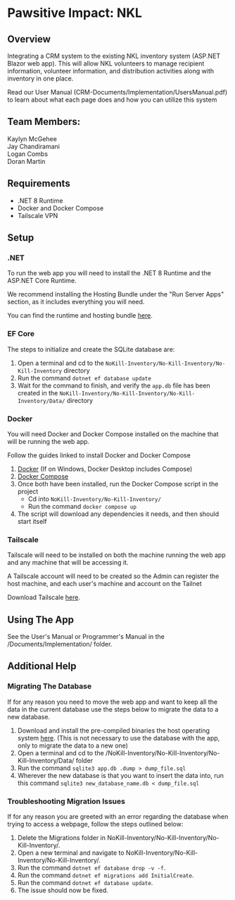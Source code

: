 # Pawsitive Impact: NKL

## Overview

Integrating a CRM system to the existing NKL inventory system (ASP.NET Blazor web app). This will allow NKL volunteers to manage recipient information, volunteer information, and distribution activities along with inventory in one place.

Read our User Manual (CRM-Documents/Implementation/UsersManual.pdf) to learn about what each page does and how you can utilize this system

## Team Members:
Kaylyn McGehee<br>
Jay Chandiramani<br>
Logan Combs<br>
Doran Martin

## Requirements

- .NET 8 Runtime
- Docker and Docker Compose
- Tailscale VPN

## Setup

### .NET

To run the web app you will need to install the .NET 8 Runtime and the ASP.NET Core Runtime.

We recommend installing the Hosting Bundle under the "Run Server Apps" section, as it includes everything you will need.

You can find the runtime and hosting bundle [here](https://dotnet.microsoft.com/en-us/download/dotnet/8.0/runtime?cid=getdotnetcore&os=windows&arch=x64).

### EF Core

The steps to initialize and create the SQLite database are:
1. Open a terminal and cd to the `NoKill-Inventory/No-Kill-Inventory/No-Kill-Inventory` directory
2. Run the command `dotnet ef database update`
3. Wait for the command to finish, and verify the `app.db` file has been created in the `NoKill-Inventory/No-Kill-Inventory/No-Kill-Inventory/Data/` directory

### Docker

You will need Docker and Docker Compose installed on the machine that will be running the web app.

Follow the guides linked to install Docker and Docker Compose
1. [Docker](https://docs.docker.com/engine/install/) (If on Windows, Docker Desktop includes Compose)
2. [Docker Compose](https://docs.docker.com/compose/install/)
3. Once both have been installed, run the Docker Compose script in the project
   - Cd into `NoKill-Inventory/No-Kill-Inventory/`
   - Run the command `docker compose up`
4. The script will download any dependencies it needs, and then should start itself

### Tailscale

Tailscale will need to be installed on both the machine running the web app and any machine that will be accessing it.

A Tailscale account will need to be created so the Admin can register the host machine, and each user's machine and account on the Tailnet

Download Tailscale [here](https://tailscale.com/).

## Using The App

See the User's Manual or Programmer's Manual in the /Documents/Implementation/ folder.

## Additional Help

### Migrating The Database

If for any reason you need to move the web app and want to keep all the data in the current database use the steps below to migrate the data to a new database.

1. Download and install the pre-compiled binaries the host operating system [here](https://www.sqlite.org/download.html). (This is not necessary to use the database with the app, only to migrate the data to a new one)
2. Open a terminal and cd to the /NoKill-Inventory/No-Kill-Inventory/No-Kill-Inventory/Data/ folder
3. Run the command `sqlite3 app.db .dump > dump_file.sql`
4. Wherever the new database is that you want to insert the data into, run this command `sqlite3 new_database_name.db < dump_file.sql`

### Troubleshooting Migration Issues

If for any reason you are greeted with an error regarding the database when trying to access a webpage, follow the steps outlined below:
 1. Delete the Migrations folder in NoKill-Inventory/No-Kill-Inventory/No-Kill-Inventory/.
 2. Open a new terminal and navigate to NoKill-Inventory/No-Kill-Inventory/No-Kill-Inventory/.
 3. Run the command `dotnet ef database drop -v -f`.
 4. Run the command `dotnet ef migrations add InitialCreate`.
 5. Run the command `dotnet ef database update`.
 6. The issue should now be fixed.